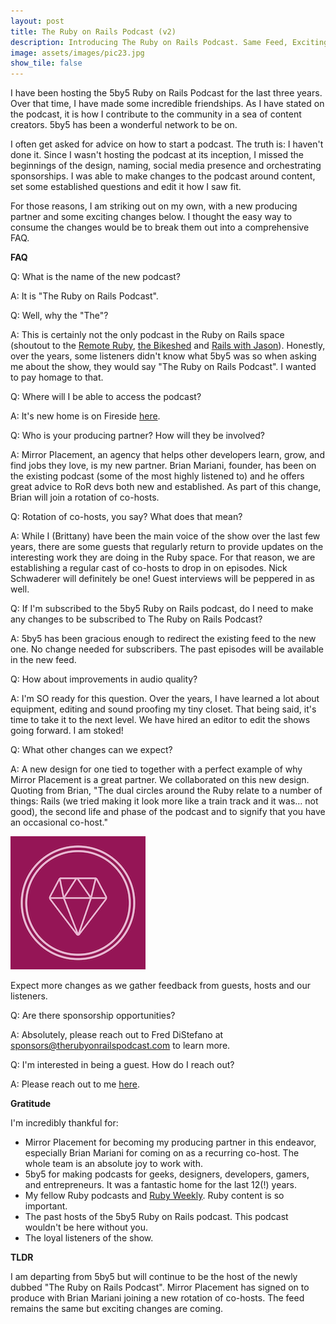 ```yaml
---
layout: post
title: The Ruby on Rails Podcast (v2)
description: Introducing The Ruby on Rails Podcast. Same Feed, Exciting Changes. 
image: assets/images/pic23.jpg
show_tile: false
---
```


I have been hosting the 5by5 Ruby on Rails Podcast for the last three years. Over that time, I have made some incredible friendships. As I have
stated on the podcast, it is how I contribute to the community in a sea of content creators. 5by5 has been a wonderful network to be on.

I often get asked for advice on how to start a podcast. The truth is: I haven't done it. Since I wasn't hosting the 
podcast at its inception, I missed the beginnings of the design, naming, social media presence and orchestrating sponsorships. I was able to make changes to the podcast around
content, set some established questions and edit it how I saw fit. 

For those reasons, I am striking out on my own, with a new producing partner and some exciting changes below. I thought the 
easy way to consume the changes would be to break them out into a comprehensive FAQ.  

__FAQ__

Q: What is the name of the new podcast? 

A: It is "The Ruby on Rails Podcast". 

Q: Well, why the "The"? 

A: This is certainly not the only podcast in the Ruby on Rails space (shoutout to the [Remote Ruby](https://remoteruby.transistor.fm/), [the Bikeshed](https://www.bikeshed.fm/) and [Rails with Jason](https://www.codewithjason.com/rails-with-jason-podcast/)).
Honestly, over the years, some listeners didn't know what 5by5 was so when asking me about the show, they would say "The Ruby on Rails Podcast".
I wanted to pay homage to that. 

Q: Where will I be able to access the podcast? 

A: It's new home is on Fireside [here](https://therubyonrailspodcast.fireside.fm).

Q: Who is your producing partner? How will they be involved?

A: Mirror Placement, an agency that helps other developers learn, grow, and find jobs they love, is my new partner. Brian Mariani, founder, has been on the
existing podcast (some of the most highly listened to) and he offers great advice to RoR devs both new and established. As part of this change, 
Brian will join a rotation of co-hosts. 

Q: Rotation of co-hosts, you say? What does that mean?

A: While I (Brittany) have been the main voice of the show over the last few years, there are some guests that regularly return to 
provide updates on the interesting work they are doing in the Ruby space. For that reason, we are establishing a regular cast of
co-hosts to drop in on episodes. Nick Schwaderer will definitely be one! Guest interviews will be peppered in as well. 

Q: If I'm subscribed to the 5by5 Ruby on Rails podcast, do I need to make any changes to be subscribed to The Ruby on Rails Podcast?

A: 5by5 has been gracious enough to redirect the existing feed to the new one. No change needed for subscribers. The past episodes
will be available in the new feed.

Q: How about improvements in audio quality? 

A: I'm SO ready for this question. Over the years, I have learned a lot about equipment, editing and sound proofing my tiny closet. That being
said, it's time to take it to the next level. We have hired an editor to edit the shows going forward. I am stoked!

Q: What other changes can we expect? 

A: A new design for one tied to together with a perfect example of why Mirror Placement is a great partner. We collaborated on this new design. 
Quoting from Brian, "The dual circles around the Ruby relate to a number of things: Rails (we tried making it look more like a train track and it was... not good), 
the second life and phase of the podcast and to signify that you have an occasional co-host."

![logo](../assets/images/pic22.jpg)

Expect more changes as we gather feedback from guests, hosts and our listeners. 

Q: Are there sponsorship opportunities? 

A: Absolutely, please reach out to Fred DiStefano at sponsors@therubyonrailspodcast.com to learn more. 

Q: I'm interested in being a guest. How do I reach out? 

A: Please reach out to me [here](https://brittanymartin.dev/podcasts/).

__Gratitude__

I'm incredibly thankful for: 

* Mirror Placement for becoming my producing partner in this endeavor, especially Brian Mariani for coming on as a recurring co-host.
The whole team is an absolute joy to work with. 
* 5by5 for making podcasts for geeks, designers, developers, gamers, and entrepreneurs. It was a fantastic home for the last 12(!) years.
* My fellow Ruby podcasts and [Ruby Weekly](https://rubyweekly.com/). Ruby content is so important. 
* The past hosts of the 5by5 Ruby on Rails podcast. This podcast wouldn't be here without you. 
* The loyal listeners of the show. 

__TLDR__

I am departing from 5by5 but will continue to be the host of the newly dubbed "The Ruby on Rails Podcast". Mirror Placement has
signed on to produce with Brian Mariani joining a new rotation of co-hosts. The feed remains the same but exciting changes are
coming. 